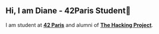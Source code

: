 ## Hi, I am Diane - 42Paris Student👋

I am student at [**42 Paris**](https://www.42.fr/) and alumni of [**The Hacking Project**](https://www.thehackingproject.org/).<br>
